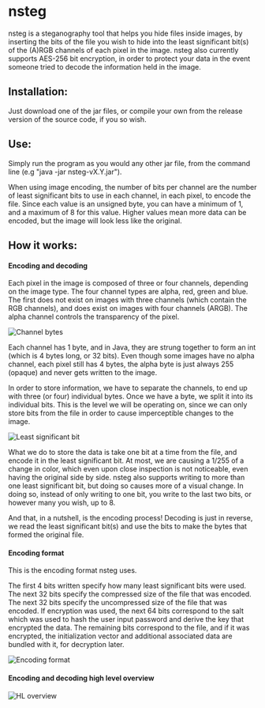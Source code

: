 # nsteg

nsteg is a steganography tool that helps you hide files inside images, by inserting the bits of the file you wish to hide into the least significant bit(s) of the (A)RGB channels of each pixel in the image. nsteg also currently supports AES-256 bit encryption, in order to protect your data in the event someone tried to decode the information held in the image.

## Installation:

Just download one of the jar files, or compile your own from the release version of the source code, if you so wish.

## Use:

Simply run the program as you would any other jar file, from the command line (e.g "java -jar nsteg-vX.Y.jar").

When using image encoding, the number of bits per channel are the number of least significant bits to use in each channel, in each pixel, to encode the file. Since each value is an unsigned byte, you can have a minimum of 1, and a maximum of 8 for this value. Higher values mean more data can be encoded, but the image will look less like the original.

## How it works:
#### Encoding and decoding
Each pixel in the image is composed of three or four channels, depending on the image type. The four channel types are alpha, red, green and blue. The first does not exist on images with three channels (which contain the RGB channels), and does exist on images with four channels (ARGB). The alpha channel controls the transparency of the pixel.

![Channel bytes](https://raw.githubusercontent.com/nanoandrew4/nsteg/master/readme_res/chan.png)

Each channel has 1 byte, and in Java, they are strung together to form an int (which is 4 bytes long, or 32 bits). Even though some images have no alpha channel, each pixel still has 4 bytes, the alpha byte is just always 255 (opaque) and never gets written to the image.

In order to store information, we have to separate the channels, to end up with three (or four) individual bytes. Once we have a byte, we split it into its individual bits. This is the level we will be operating on, since we can only store bits from the file in order to cause imperceptible changes to the image.

![Least significant bit](https://raw.githubusercontent.com/nanoandrew4/nsteg/master/readme_res/lsb.png)

What we do to store the data is take one bit at a time from the file, and encode it in the least significant bit. At most, we are causing a 1/255 of a change in color, which even upon close inspection is not noticeable, even having the original side by side. nsteg also supports writing to more than one least significant bit, but doing so causes more of a visual change. In doing so, instead of only writing to one bit, you write to the last two bits, or however many you wish, up to 8.

And that, in a nutshell, is the encoding process! Decoding is just in reverse, we read the least significant bit(s) and use the bits to make the bytes that formed the original file. 

#### Encoding format

This is the encoding format nsteg uses. 

The first 4 bits written specify how many least significant bits were used. The next 32 bits specify the compressed size of the file that was encoded. The next 32 bits specify the uncompressed size of the file that was encoded. If encryption was used, the next 64 bits correspond to the salt which was used to hash the user input password and derive the key that encrypted the data. The remaining bits correspond to the file, and if it was encrypted, the initialization vector and additional associated data are bundled with it, for decryption later.

![Encoding format](https://raw.githubusercontent.com/nanoandrew4/nsteg/master/readme_res/encformat.png)

#### Encoding and decoding high level overview

![HL overview](https://raw.githubusercontent.com/nanoandrew4/nsteg/master/readme_res/encdec.png)

